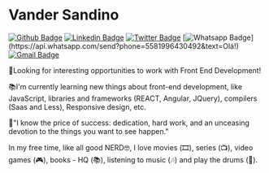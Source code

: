 # **Vander Sandino**
[![Github Badge](https://img.shields.io/badge/-Github-000?style=flat-square&logo=Github&logoColor=white&link=https://github.com/vandersann)](https://github.com/vandersann)
[![Linkedin Badge](https://img.shields.io/badge/-LinkedIn-blue?style=flat-square&logo=Linkedin&logoColor=white&link=https://www.linkedin.com/in/vandersandinoo/)](https://www.linkedin.com/in/vandersandinoo/)
[![Twitter Badge](https://img.shields.io/badge/-Twitter-1ca0f1?style=flat-square&labelColor=1ca0f1&logo=twitter&logoColor=white&link=https://twitter.com/relativando)](https://twitter.com/relativando)
[![Whatsapp Badge](https://img.shields.io/badge/-Whatsapp-4CA143?style=flat-square&labelColor=4CA143&logo=whatsapp&logoColor=white&link=https://api.whatsapp.com/send?phone=5511992913483&text=Olá!)](https://api.whatsapp.com/send?phone=5581996430492&text=Olá!)
[![Gmail Badge](https://img.shields.io/badge/-Gmail-c14438?style=flat-square&logo=Gmail&logoColor=white&link=mailto:vandersann@gmail.com)](mailto:vandersann@gmail.com)

🎯Looking for interesting opportunities to work with Front End Development!

📚I'm currently learning new things about front-end development, like JavaScript, libraries and frameworks (REACT, Angular, JQuery), compilers (Saas and Less), Responsive design, etc.

💭"I know the price of success: dedication, hard work, and an unceasing devotion to the things you want to see happen."

In my free time, like all good NERD🤓, I love movies (🎞️), series (📺), video games (🎮), books - HQ (📚), listening to music (🎶) and play the drums (🥁).
<!--
**vandersann/vandersann** is a ✨ _special_ ✨ repository because its `README.md` (this file) appears on your GitHub profile.

Here are some ideas to get you started:

- 🔭 I’m currently working on ...
- 🌱 I’m currently learning ...
- 👯 I’m looking to collaborate on ...
- 🤔 I’m looking for help with ...
- 💬 Ask me about ...
- 📫 How to reach me: ...
- 😄 Pronouns: ...
- ⚡ Fun fact: ...
-->

